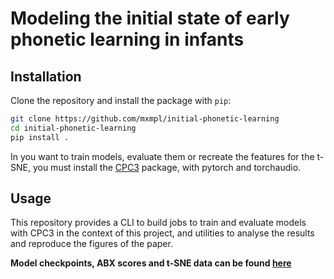 # Modeling the initial state of early phonetic learning in infants

## Installation

Clone the repository and install the package with `pip`:

```bash
git clone https://github.com/mxmpl/initial-phonetic-learning
cd initial-phonetic-learning
pip install .
```

In you want to train models, evaluate them or recreate the features for the t-SNE,
you must install the [CPC3](https://github.com/bootphon/CPC3) package, with pytorch and torchaudio.

## Usage

This repository provides a CLI to build jobs to train and evaluate models with CPC3 in the context of this project, and utilities to analyse the results and reproduce the figures of the paper.

**Model checkpoints, ABX scores and t-SNE data can be found [here](https://osf.io/e4rw2)**
